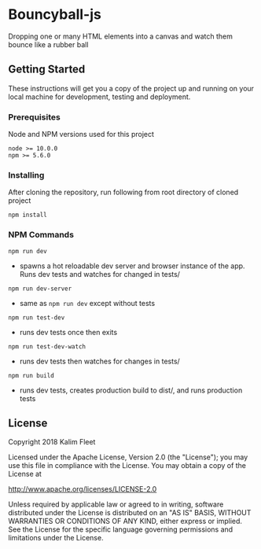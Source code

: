 # Bouncyball-js

Dropping one or many HTML elements into a canvas and watch them bounce like a rubber ball

## Getting Started

These instructions will get you a copy of the project up and running on your local machine for development, testing and deployment.

### Prerequisites

Node and NPM versions used for this project

```
node >= 10.0.0
npm >= 5.6.0
```

### Installing

After cloning the repository, run following from root directory of cloned project

```
npm install
```

### NPM Commands

```npm run dev```
- spawns a  hot reloadable dev server and browser instance of the app. Runs dev tests and watches for changed in tests/

```npm run dev-server```
- same as ```npm run dev``` except without tests

```npm run test-dev```
- runs dev tests once then exits

```npm run test-dev-watch```
- runs dev tests then watches for changes in tests/

```npm run build```
- runs dev tests, creates production build to dist/, and runs production tests


## License

Copyright 2018 Kalim Fleet

Licensed under the Apache License, Version 2.0 (the "License"); you may use this file  in compliance with the License. You may obtain a copy of the License at

http://www.apache.org/licenses/LICENSE-2.0

Unless required by applicable law or agreed to in writing, software distributed under the License is distributed on an "AS IS" BASIS, WITHOUT WARRANTIES OR CONDITIONS OF ANY KIND, either express or implied. See the License for the specific language governing permissions and limitations under the License.
